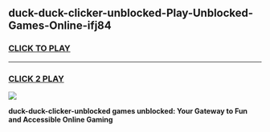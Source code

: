 
## duck-duck-clicker-unblocked-Play-Unblocked-Games-Online-ifj84
<h3>
<a href="https://premium76.site?title=duck-duck-clicker-unblocked&ref=25A">CLICK TO PLAY</a></h3>
<hr>

<h3>
<a href="https://premium76.site?title=duck-duck-clicker-unblocked&ref=25A">CLICK 2 PLAY</a>
  
</h3>

<a href="https://premium76.site?title=duck-duck-clicker-unblocked&ref=25A"><img src="https://clearcache.store/games.png"></a>


**duck-duck-clicker-unblocked games unblocked: Your Gateway to Fun and Accessible Online Gaming**

